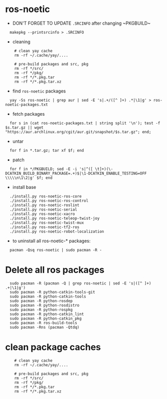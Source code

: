 # ros-noetic

- DON'T FORGET TO UPDATE `.SRCINFO` after changing ~PKGBUILD~
```fish
  makepkg --printsrcinfo > .SRCINFO
```

- cleaning
```
    # clean yay cache
    rm -rf ~/.cache/yay/....

    # pre-build packages and src, pkg
    rm -rf */src/
    rm -rf */pkg/
    rm -rf */*.pkg.tar
    rm -rf */*.pkg.tar.xz
```

- find `ros-noetic` packages
```fish
  yay -Ss ros-noetic | grep aur | sed -E 's|.+/([^ ]+) .*|\1|g' > ros-noetic-packages.txt
```

- fetch packages
```fish
  for s in (cat ros-noetic-packages.txt | string split '\n'); test -f $s.tar.gz || wget "https://aur.archlinux.org/cgit/aur.git/snapshot/$s.tar.gz"; end;
```

- untar
```fish
  for f in *.tar.gz; tar xf $f; end
```

- patch
```fish
  for f in */PKGBUILD; sed -E -i 's|^([ \t]+)(\-DCATKIN_BUILD_BINARY_PACKAGE=.+)$|\1-DCATKIN_ENABLE_TESTING=OFF \\\\\n\1\2|g' $f; end
```

- install base
```fish
  ./install.py ros-noetic-ros-core
  ./install.py ros-noetic-ros-control
  ./install.py ros-noetic-roslint
  ./install.py ros-noetic-serial
  ./install.py ros-noetic-xacro
  ./install.py ros-noetic-teleop-twist-joy
  ./install.py ros-noetic-twist-mux
  ./install.py ros-noetic-tf2-ros
  ./install.py ros-noetic-robot-localization
```

- to uninstall all ros-noetic-* packages:

```fish
  pacman -Qsq ros-noetic | sudo pacman -R -
```


# Delete all ros packages
```
  sudo pacman -R (pacman -Q | grep ros-noetic | sed -E 's|([^ ]+) .+|\1|g')
  sudo pacman -R python-catkin-tools-git
  sudo pacman -R python-catkin-tools
  sudo pacman -R python-rosdep
  sudo pacman -R python-rosdistro
  sudo pacman -R python-rospkg
  sudo pacman -R python-catkin_lint
  sudo pacman -R python-catkin_pkg
  sudo pacman -R ros-build-tools
  sudo pacman -Rns (pacman -Qtdq)
```

# clean package caches
```
    # clean yay cache
    rm -rf ~/.cache/yay/....

    # pre-build packages and src, pkg
    rm -rf */src/
    rm -rf */pkg/
    rm -rf */*.pkg.tar
    rm -rf */*.pkg.tar.xz
```
